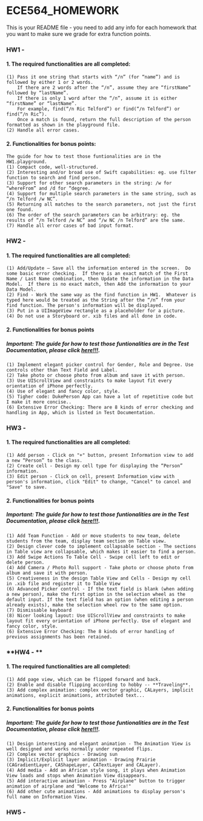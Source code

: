 #  ECE564_HOMEWORK
This is your README file - you need to add any info for each homework that you want to make sure we grade for extra function points.  
### HW1 -
#### 1. The required functionalities are all completed:
    (1) Pass it one string that starts with “/n” (for “name”) and is followed by either 1 or 2 words. 
        If there are 2 words after the “/n”, assume they are “firstName” followed by “lastName”.  
        If there is only 1 word after the “/n”, assume it is either “firstName” or “lastName”. 
        For example, find(“/n Ric Telford”) or find(“/n Telford”) or find(“/n Ric”). 
        Once a match is found, return the full description of the person formatted as shown in the playground file.
    (2) Handle all error cases.


#### 2. Functionalities for bonus points:
    The guide for how to test those funtionalities are in the HW1.playground.
    (1) Compact code, well-structured.
    (2) Interesting and/or broad use of Swift capabilities: eg. use filter function to search and find person.
    (3) Support for other search parameters in the string: /w for “whereFrom” and /d for “degree.
    (4) Support for multiple search parameters in the same string, such as “/n Telford /w NC”.
    (5) Returning all matches to the search parameters, not just the first one found.
    (6) The order of the search parameters can be arbitrary: eg. the results of “/n Telford /w NC” and “/w NC /n Telford” are the same.
    (7) Handle all error cases of bad input format.



### HW2 - 
#### 1. The required functionalities are all completed:
    (1) Add/Update – Save all the information entered in the screen.  Do some basic error checking.  If there is an exact match of the First Name / Last Name combination, then Update the information in the Data Model.  If there is no exact match, then Add the information to your Data Model.
    (2) Find - Work the same way as the find function in HW1.  Whatever is typed here would be treated as the String after the “/n” from your find function. The person's information will be displayed.
    (3) Put in a UIImageView rectangle as a placeholder for a picture. 
    (4) Do not use a Storyboard or. xib files and all done in code.

#### 2. Functionalities for bonus points
##### Important: The guide for how to test those funtionalities are in the Test Documentation, please click [here!!!](https://gitlab.oit.duke.edu/nn75/ece564_homework/blob/master/Test_Document/test_document.md).
    
    
    (1) Implement elegant picker control for Gender, Role and Degree. Use controls other than Text Field and Label.
    (2) Take photo or choose photo from album and save it with person.
    (3) Use UIScrollView and constraints to make layout fit every orientation of iPhone perfectly.
    (4) Use of elegant and fancy color, style.
    (5) Tigher code: DukePerson App can have a lot of repetitive code but I make it more concise..
    (6) Extensive Error Checking: There are 8 kinds of error checking and handling in App, which is listed in Test Documentation.
    


### HW3 - 
#### 1. The required functionalities are all completed:
    (1) Add person - Click on "+" button, present Information view to add a new “Person” to the class.
    (2) Create cell - Design my cell type for displaying the “Person” information.
    (3) Edit person - Click on cell, present Information view with person's information, click "Edit" to change, "Cancel" to cancel and "Save" to save.
    
#### 2. Functionalities for bonus points    
##### Important: The guide for how to test those funtionalities are in the Test Documentation, please click [here!!!](https://gitlab.oit.duke.edu/nn75/ece564_homework/blob/master/Test_Document/test_document.md).
    (1) Add Team Function - Add or move students to new team, delete students from the team, display team section on Table view.
    (2) Design clever code to implement collapsable section - The sections in Table view are collapsable, which makes it easier to find a person.
    (3) Add Swipe Actions To Table Cell - Swipe cell left to edit or delete person.
    (4) Add Camera / Photo Roll support - Take photo or choose photo from album and save it with person.
    (5) Creativeness in the design Table View and Cells - Design my cell in .xib file and register it to Table View
    (6) Advanced Picker control - If the text field is blank (when adding a new person), make the first option in the selection wheel as the default input. If the text field has an option (when editing a person already exists), make the selection wheel row to the same option.
    (7) Dismissable keyboard
    (8) Nicer looking layout: Use UIScrollView and constraints to make layout fit every orientation of iPhone perfectly. Use of elegant and fancy color, style.
    (6) Extensive Error Checking: The 8 kinds of error handling of previous assignments has been retained.


### **HW4 - **
#### 1. The required functionalities are all completed:
    (1) Add page view, which can be flipped forward and back.
    (2) Enable and disable flipping according to hobby -- **Traveling**.
    (3) Add complex animation: complex vector graphic, CALayers, implicit animations, explicit animations, attributed text...
    
#### 2. Functionalities for bonus points
##### Important: The guide for how to test those funtionalities are in the Test Documentation, please click [here!!!](https://gitlab.oit.duke.edu/nn75/ece564_homework/blob/master/Test_Document/test_document.md).
    (1) Design interesting and elegant animation - The Animation View is well designed and works normally under repeated flips.
    (2) Complex vector graphics - Drawing sun
    (3) Implicit/Explicit layer animation - Drawing Prairie (CAGradientLayer, CAShapeLayer, CATextLayer and CALayer).
    (4) Add media - Add an African style song, it plays when Animation View loads and stops when Animation View disappears.
    (5) Add interactive animation - Press "Airplane" button to trigger animation of airplane and "Welcome to Africa!"
    (6) Add other cute animations - Add animations to display person's full name on Information View.
    
    

### HW5 -
